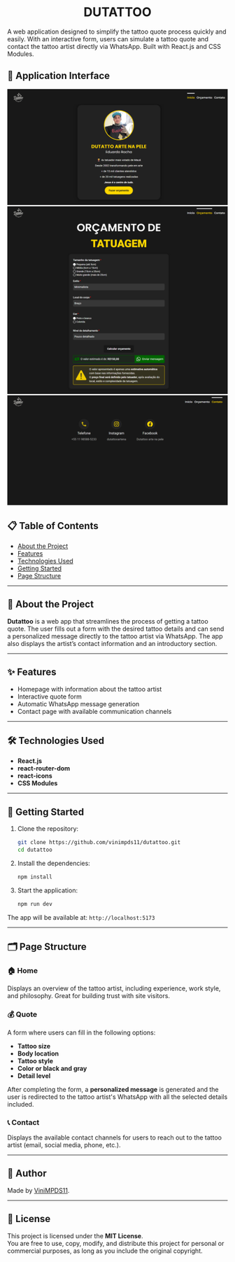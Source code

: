 # <h1 align="center">DUTATTOO</h1>

A web application designed to simplify the tattoo quote process quickly and easily. With an interactive form, users can simulate a tattoo quote and contact the tattoo artist directly via WhatsApp. Built with React.js and CSS Modules.

## 📸 Application Interface

![Home Page](./.github/dutattoo-inicio.png)  
![Quote Page](./.github/dutattoo-orcamento.png)  
![Contact Page](./.github/dutattoo-contato.png)

## 📋 Table of Contents

- [About the Project](#about-the-project)
- [Features](#features)
- [Technologies Used](#technologies-used)
- [Getting Started](#getting-started)
- [Page Structure](#page-structure)

---

## <h2 id="about-the-project">🧾 About the Project</h2>

**Dutattoo** is a web app that streamlines the process of getting a tattoo quote. The user fills out a form with the desired tattoo details and can send a personalized message directly to the tattoo artist via WhatsApp. The app also displays the artist’s contact information and an introductory section.

---

## <h2 id="features">✨ Features</h2>

- Homepage with information about the tattoo artist  
- Interactive quote form  
- Automatic WhatsApp message generation  
- Contact page with available communication channels  

---

## <h2 id="technologies-used">🛠 Technologies Used</h2>

- **React.js**  
- **react-router-dom**  
- **react-icons**  
- **CSS Modules**

---

## <h2 id="getting-started">🚀 Getting Started</h2>

1. Clone the repository:
   ```bash
   git clone https://github.com/vinimpds11/dutattoo.git
   cd dutattoo
   ```

2. Install the dependencies:
   ```bash
   npm install
   ```

3. Start the application:
   ```bash
   npm run dev
   ```

The app will be available at: `http://localhost:5173`

---

## <h2 id="page-structure">🗂 Page Structure</h2>

### 🏠 Home

Displays an overview of the tattoo artist, including experience, work style, and philosophy. Great for building trust with site visitors.

### 💰 Quote

A form where users can fill in the following options:

- **Tattoo size**  
- **Body location**  
- **Tattoo style**  
- **Color or black and gray**  
- **Detail level**

After completing the form, a **personalized message** is generated and the user is redirected to the tattoo artist's WhatsApp with all the selected details included.

### 📞 Contact

Displays the available contact channels for users to reach out to the tattoo artist (email, social media, phone, etc.).

---

## <h2 id="author">👤 Author</h2>

Made by [ViniMPDS11](https://github.com/ViniMPDS11).

---

## <h2 id="license">📄 License</h2>

This project is licensed under the **MIT License**.  
You are free to use, copy, modify, and distribute this project for personal or commercial purposes, as long as you include the original copyright.
